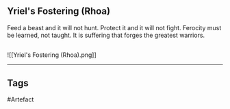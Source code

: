 ## Yriel's Fostering (Rhoa)
Feed a beast and it will not hunt.
Protect it and it will not fight.
Ferocity must be learned, not taught.
It is suffering that forges the greatest warriors.
## 
![[Yriel's Fostering (Rhoa).png]]

---
## Tags
#Artefact